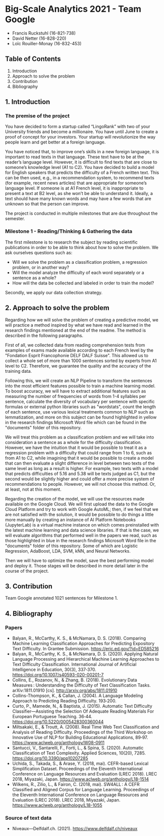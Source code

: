 # Big-Scale Analytics 2021 - Team Google

- Francis Ruckstuhl (16-821-738)
- David Netter (16-828-220)
- Loïc Rouiller-Monay (16-832-453)

## Table of Contents

1. Introduction
2. Approach to solve the problem
3. Contribution
4. Bibliography

## 1. Introduction

### The premise of the project

You have decided to form a startup called “LingoRank” with two of your University friends and
become a millionaire. You have until June to create a proof of concept for your investors. Your
startup will revolutionize the way people learn and get better at a foreign language.

You have noticed that, to improve one’s skills in a new foreign language, it is important to read
texts in that language. These text have to be at the reader’s language level. However, it is difficult
to find texts that are close to someone’s knowledge level (A1 to C2). You have decided to build a
model for English speakers that predicts the difficulty of a French written text. This can be then
used, e.g., in a recommendation system, to recommend texts (for example, recent news articles)
that are appropriate for someone’s language level. If someone is at A1 French level, it is
inappropriate to present a text at B2 level, as she won’t be able to understand it. Ideally, a text
should have many known words and may have a few words that are unknown so that the person
can improve.

The project is conducted in multiple milestones that are due throughout the semester.

### Milestone 1 - Reading/Thinking & Gathering the data

The first milestone is to research the subject by reading scientific publications in order to be able to think about how to solve the problem. We ask ourselves questions such as:

- Will we solve the problem as a classification problem, a regression problem, or in another way?
- Will the model analyze the difficulty of each word separately or a sentence as a whole?
- How will the data be collected and labeled in order to train the model?

Secondly, we apply our data collection strategy.

## 2. Approach to solve the problem

Regarding how we will solve the problem of creating a predictive model, we will practice a method inspired by what we have read and learned in the research findings mentioned at the end of the readme. The method is described in the following paragraphs.

First of all, we collected data from reading comprehension tests from examples of exams made available according to each French level by the "Fondation Esprit Francophonie DELF DALF Suisse". This allowed us to collect a whole set of more than 1000 sentences sorted by experts from A1 level to C2. Therefore, we guarantee the quality and the accuracy of the training data.

Following this, we will create an NLP Pipeline to transform the sentences into the most efficient features possible to train a machine learning model. To boost accuracy, we will have to extract additional features such as measuring the number of frequencies of words from 1-4 syllables per sentence, calculate the diversity of vocabulary per sentence with specific formulas or external python libraries such as "wordstats", count the length of each sentence, use various lexical treatments common to NLP such as lemmatization, and more on this subject can be found highlighted in yellow in the research findings Microsoft Word file which can be found in the "documents" folder of this repository.

We will treat this problem as a classification problem and we will take into consideration a sentence as a whole for the difficulty classification. However, we have the intuition that it would be possible to treat it as a regression problem with a difficulty that could range from 1 to 6, such as from A1 to C2, while imagining that it would be possible to create a model that can then evaluate a slight difference in level between two texts of the same level as long as a result is higher. For example, two texts with a model that predicts difficulties of 5.16 and 5.38 will be texts judged as C1, but the second would be slightly higher and could offer a more precise system of recommendations to people. However, we will not choose this method. Or, at least, not at this moment.

Regarding the creation of the model, we will use the resources made available on the Google Cloud. We will first upload the data to the Google Cloud Platform and try to work with Google AutoML; then, if we feel that we are not satisfied with the solution, it would be possible to do things a little more manually by creating an instance of AI Platform Notebooks (JupyterLab) is a virtual machine instance on which comes preinstalled with the latest machine learning and data science libraries. If that is the case, we will evaluate algorithms that performed well in the papers we read, such as those highlighted in blue in the research findings Microsoft Word file in the "documents" folder of this repository. Some of which are Logistic Regression, AdaBoost, LDA, SVM, kNN, and Neural Networks.

Then we will have to optimize the model, save the best performing model and deploy it. Those stages will be described in more detail later in the course of the project.

## 3. Contribution

Team Google annotated 1021 sentences for Milestone 1.

## 4. Bibliography

### Papers

- Balyan, R., McCarthy, K. S., & McNamara, D. S. (2018). Comparing Machine Learning Classification Approaches for Predicting Expository Text Difficulty. In Grantee Submission. https://eric.ed.gov/?id=ED585216
- Balyan, R., McCarthy, K. S., & McNamara, D. S. (2020). Applying Natural Language Processing and Hierarchical Machine Learning Approaches to Text Difficulty Classification. International Journal of Artificial Intelligence in Education, 30(3), 337‑370. https://doi.org/10.1007/s40593-020-00201-7
- Collins, E., Rozanov, N., & Zhang, B. (2018). Evolutionary Data Measures : Understanding the Difficulty of Text Classification Tasks. arXiv:1811.01910 [cs]. http://arxiv.org/abs/1811.01910
- Collins-Thompson, K., & Callan, J. (2004). A Language Modeling Approach to Predicting Reading Difficulty. 193‑200.
- Curto, P., Mamede, N., & Baptista, J. (2015). Automatic Text Difficulty Classifier—Assisting the Selection Of Adequate Reading Materials For European Portuguese Teaching. 36‑44. https://doi.org/10.5220/0005428300360044
- Miltsakaki, E., & Troutt, A. (2008). Real Time Web Text Classification and Analysis of Reading Difficulty. Proceedings of the Third Workshop on Innovative Use of NLP for Building Educational Applications, 89‑97. https://www.aclweb.org/anthology/W08-0911
- Santucci, V., Santarelli, F., Forti, L., & Spina, S. (2020). Automatic Classification of Text Complexity. Applied Sciences, 10(20), 7285. https://doi.org/10.3390/app10207285
- Uchida, S., Takada, S., & Arase, Y. (2018, mai). CEFR-based Lexical Simplification Dataset. Proceedings of the Eleventh International Conference on Language Resources and Evaluation (LREC 2018). LREC 2018, Miyazaki, Japan. https://www.aclweb.org/anthology/L18-1514
- Wilkens, R., Zilio, L., & Fairon, C. (2018, mai). SW4ALL : A CEFR Classified and Aligned Corpus for Language Learning. Proceedings of the Eleventh International Conference on Language Resources and Evaluation (LREC 2018). LREC 2018, Miyazaki, Japan. https://www.aclweb.org/anthology/L18-1055

### Source of text data

- Niveaux—Delfdalf.ch. (2021). https://www.delfdalf.ch/niveaux
